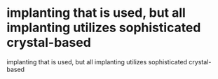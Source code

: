 # implanting that is used, but all implanting utilizes sophisticated crystal-based

implanting that is used, but all implanting utilizes sophisticated crystal-based